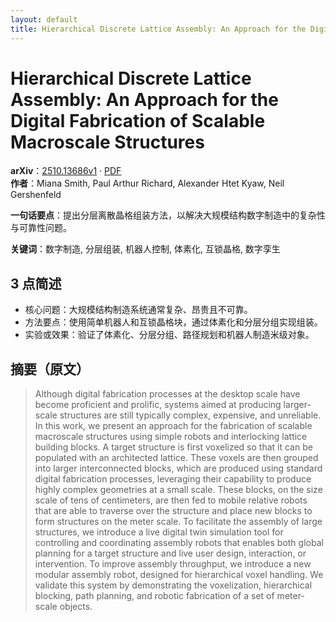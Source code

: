 ```yaml
---
layout: default
title: Hierarchical Discrete Lattice Assembly: An Approach for the Digital Fabrication of Scalable Macroscale Structures
---
```


# Hierarchical Discrete Lattice Assembly: An Approach for the Digital Fabrication of Scalable Macroscale Structures
**arXiv**：[2510.13686v1](https://arxiv.org/abs/2510.13686) · [PDF](https://arxiv.org/pdf/2510.13686.pdf)  
**作者**：Miana Smith, Paul Arthur Richard, Alexander Htet Kyaw, Neil Gershenfeld  

**一句话要点**：提出分层离散晶格组装方法，以解决大规模结构数字制造中的复杂性与可靠性问题。

**关键词**：数字制造, 分层组装, 机器人控制, 体素化, 互锁晶格, 数字孪生

## 3 点简述
- 核心问题：大规模结构制造系统通常复杂、昂贵且不可靠。
- 方法要点：使用简单机器人和互锁晶格块，通过体素化和分层分组实现组装。
- 实验或效果：验证了体素化、分层分组、路径规划和机器人制造米级对象。

## 摘要（原文）

> Although digital fabrication processes at the desktop scale have become
> proficient and prolific, systems aimed at producing larger-scale structures are
> still typically complex, expensive, and unreliable. In this work, we present an
> approach for the fabrication of scalable macroscale structures using simple
> robots and interlocking lattice building blocks. A target structure is first
> voxelized so that it can be populated with an architected lattice. These voxels
> are then grouped into larger interconnected blocks, which are produced using
> standard digital fabrication processes, leveraging their capability to produce
> highly complex geometries at a small scale. These blocks, on the size scale of
> tens of centimeters, are then fed to mobile relative robots that are able to
> traverse over the structure and place new blocks to form structures on the
> meter scale. To facilitate the assembly of large structures, we introduce a
> live digital twin simulation tool for controlling and coordinating assembly
> robots that enables both global planning for a target structure and live user
> design, interaction, or intervention. To improve assembly throughput, we
> introduce a new modular assembly robot, designed for hierarchical voxel
> handling. We validate this system by demonstrating the voxelization,
> hierarchical blocking, path planning, and robotic fabrication of a set of
> meter-scale objects.

